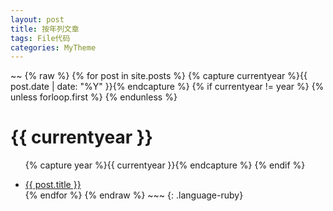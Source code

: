 ```yaml
---
layout: post
title: 按年列文章
tags: File代码
categories: MyTheme
---
```



~~
 {% raw %}
{% for post in site.posts %}
  {% capture currentyear %}{{ post.date | date: "%Y" }}{% endcapture %}
  {% if currentyear != year %}
    {% unless forloop.first %}
      </ul>
    {% endunless %}
    <h1>{{ currentyear }}</h1>
    <ul>
    {% capture year %}{{ currentyear }}{% endcapture %}
  {% endif %}
  <li><a href="{{ post.url }}">{{ post.title }}</a></li>
{% endfor %}
{% endraw %}
~~~
{: .language-ruby}